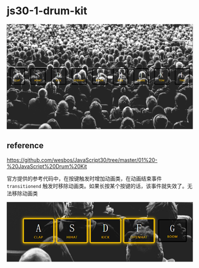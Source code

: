 # js30-1-drum-kit

![](assets/img/drum-kit.png)

## reference

https://github.com/wesbos/JavaScript30/tree/master/01%20-%20JavaScript%20Drum%20Kit


官方提供的参考代码中，在按键触发时增加动画类，在动画结束事件 `transitionend` 触发时移除动画类。如果长按某个按键的话，该事件就失效了。无法移除动画类

![](assets/img/longpress-bug.png)

